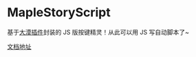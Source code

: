 # MapleStoryScript

基于[大漠插件](http://www.dmwebsite.net/)封装的 JS 版按键精灵！从此可以用 JS 写自动脚本了~

[文档地址](https://aweiu.com/documents/dm.dll/)
